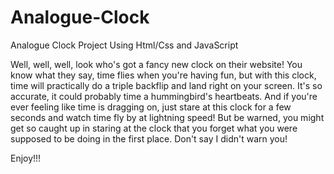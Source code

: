 # Analogue-Clock
Analogue Clock Project Using Html/Css and JavaScript

Well, well, well, look who's got a fancy new clock on their website! You know what they say, time flies when you're having fun, but with this clock, time will practically do a triple backflip and land right on your screen. It's so accurate, it could probably time a hummingbird's heartbeats. And if you're ever feeling like time is dragging on, just stare at this clock for a few seconds and watch time fly by at lightning speed! But be warned, you might get so caught up in staring at the clock that you forget what you were supposed to be doing in the first place. Don't say I didn't warn you!

Enjoy!!!
